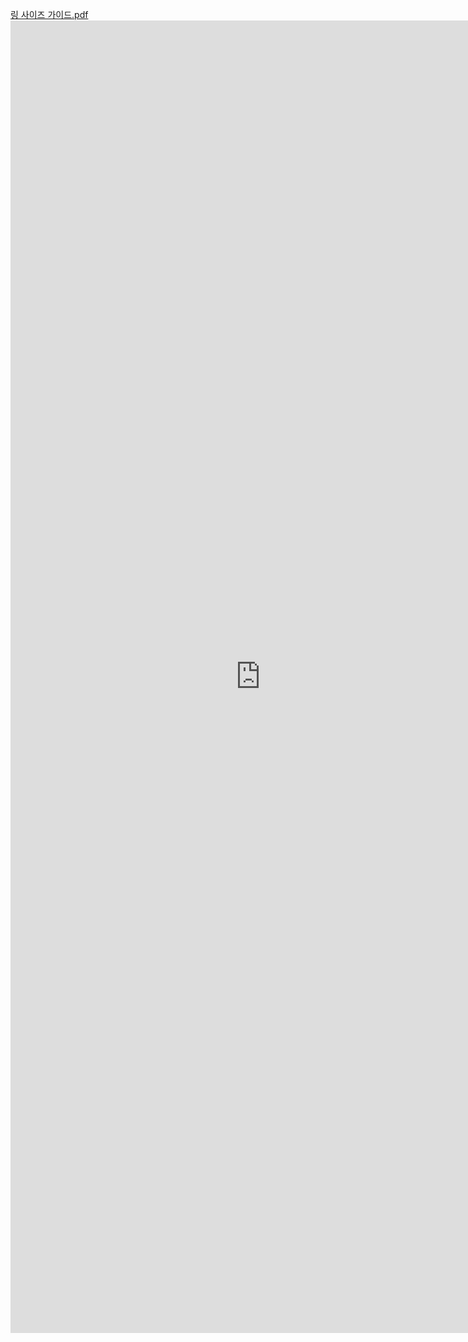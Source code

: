 [링 사이즈 가이드.pdf](https://github.com/user-attachments/files/18481019/default.pdf)
<embed src="https://github.com/user-attachments/files/18481019/default.pdf" width="800px" height="2100px" />
